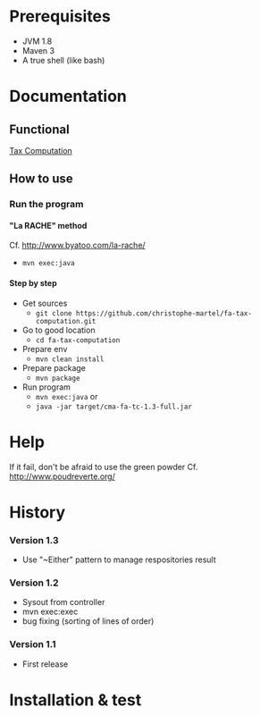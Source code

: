 
# Prerequisites
* JVM 1.8
* Maven 3
* A true shell (like bash)

# Documentation
## Functional
[Tax Computation](documents/readme.md)
## How to use
### Run the program
#### "La RACHE" method
Cf. http://www.byatoo.com/la-rache/
* `mvn exec:java`
#### Step by step
* Get sources
    * `git clone https://github.com/christophe-martel/fa-tax-computation.git`
* Go to good location
    * `cd fa-tax-computation`
* Prepare env
    * `mvn clean install`
* Prepare package
    * `mvn package`
* Run program
    * `mvn exec:java` or
    * `java -jar target/cma-fa-tc-1.3-full.jar`

# Help
If it fail, don't be afraid to use the green powder
Cf. http://www.poudreverte.org/


# History
### Version 1.3
* Use "~Either" pattern to manage respositories result

### Version 1.2
* Sysout from controller
* mvn exec:exec
* bug fixing (sorting of lines of order)

### Version 1.1
* First release
# Installation & test


